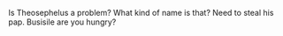 Is Theosephelus a problem?
What kind of name is that?
Need to steal his pap.
Busisile are you hungry?